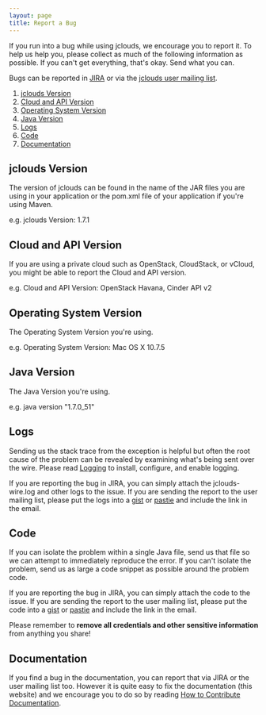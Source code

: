 ```yaml
---
layout: page
title: Report a Bug
---
```


If you run into a bug while using jclouds, we encourage you to report it. To help us help you, please collect as much of the following information as possible. If you can't get everything, that's okay. Send what you can.

Bugs can be reported in [JIRA](https://issues.apache.org/jira/browse/JCLOUDS) or via the [jclouds user mailing list](/community/).

1. [jclouds Version](#jclouds-version)
1. [Cloud and API Version](#cloud-version)
1. [Operating System Version](#os-version)
1. [Java Version](#java-version)
1. [Logs](#logs)
1. [Code](#code)
1. [Documentation](#doc)

## <a id="jclouds-version"></a>jclouds Version

The version of jclouds can be found in the name of the JAR files you are using in your application or the pom.xml file of your application if you're using Maven.

e.g. jclouds Version: 1.7.1

## <a id="cloud-version"></a>Cloud and API Version

If you are using a private cloud such as OpenStack, CloudStack, or vCloud, you might be able to report the Cloud and API version.

e.g. Cloud and API Version: OpenStack Havana, Cinder API v2

## <a id="os-version"></a>Operating System Version

The Operating System Version you're using.

e.g. Operating System Version: Mac OS X 10.7.5

## <a id="java-version"></a>Java Version

The Java Version you're using.

e.g. java version "1.7.0_51"

## <a id="logs"></a>Logs

Sending us the stack trace from the exception is helpful but often the root cause of the problem can be revealed by examining what's being sent over the wire. Please read [Logging](/reference/logging/) to install, configure, and enable logging.

If you are reporting the bug in JIRA, you can simply attach the jclouds-wire.log and other logs to the issue. If you are sending the report to the user mailing list, please put the logs into a [gist](https://gist.github.com/) or [pastie](http://pastie.org/) and include the link in the email.

## <a id="code"></a>Code

If you can isolate the problem within a single Java file, send us that file so we can attempt to immediately reproduce the error. If you can't isolate the problem, send us as large a code snippet as possible around the problem code.

If you are reporting the bug in JIRA, you can simply attach the code to the issue. If you are sending the report to the user mailing list, please put the code into a [gist](https://gist.github.com/) or [pastie](http://pastie.org/) and include the link in the email.

Please remember to __remove all credentials and other sensitive information__ from anything you share!

## <a id="doc"></a>Documentation

If you find a bug in the documentation, you can report that via JIRA or the user mailing list too. However it is quite easy to fix the documentation (this website) and we encourage you to do so by reading [How to Contribute Documentation](https://wiki.apache.org/jclouds/How%20to%20Contribute%20Documentation).
